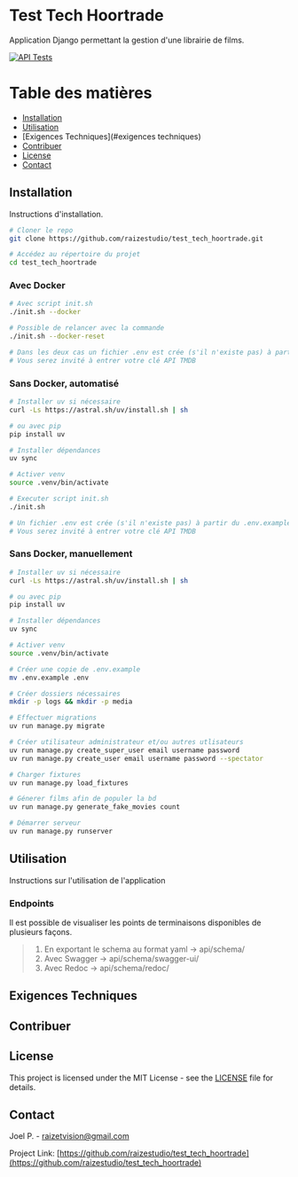 # Test Tech Hoortrade

Application Django permettant la gestion d'une librairie de films.

[![API Tests](https://github.com/raizestudio/test_tech_hoortrade/actions/workflows/main.yml/badge.svg)](https://github.com/raizestudio/test_tech_hoortrade/actions/workflows/main.yml)

# Table des matières

- [Installation](#installation)
- [Utilisation](#utilisation)
- [Exigences Techniques](#exigences techniques)
- [Contribuer](#contribuer)
- [License](#license)
- [Contact](#contact)

## Installation

Instructions d'installation.

```bash
# Cloner le repo
git clone https://github.com/raizestudio/test_tech_hoortrade.git

# Accédez au répertoire du projet
cd test_tech_hoortrade
```

### Avec Docker

```bash
# Avec script init.sh
./init.sh --docker

# Possible de relancer avec la commande
./init.sh --docker-reset

# Dans les deux cas un fichier .env est crée (s'il n'existe pas) à partir du .env.example
# Vous serez invité à entrer votre clé API TMDB
```

### Sans Docker, automatisé

```bash
# Installer uv si nécessaire
curl -Ls https://astral.sh/uv/install.sh | sh

# ou avec pip
pip install uv

# Installer dépendances
uv sync

# Activer venv
source .venv/bin/activate

# Executer script init.sh
./init.sh

# Un fichier .env est crée (s'il n'existe pas) à partir du .env.examplei
# Vous serez invité à entrer votre clé API TMDB
```

### Sans Docker, manuellement

```bash
# Installer uv si nécessaire
curl -Ls https://astral.sh/uv/install.sh | sh

# ou avec pip
pip install uv

# Installer dépendances
uv sync

# Activer venv
source .venv/bin/activate

# Créer une copie de .env.example
mv .env.example .env

# Créer dossiers nécessaires
mkdir -p logs && mkdir -p media

# Effectuer migrations
uv run manage.py migrate

# Créer utilisateur administrateur et/ou autres utlisateurs
uv run manage.py create_super_user email username password
uv run manage.py create_user email username password --spectator

# Charger fixtures
uv run manage.py load_fixtures

# Génerer films afin de populer la bd
uv run manage.py generate_fake_movies count

# Démarrer serveur
uv run manage.py runserver
```

## Utilisation

Instructions sur l'utilisation de l'application

### Endpoints

Il est possible de visualiser les points de terminaisons disponibles de plusieurs façons.

> 1. En exportant le schema au format yaml -> api/schema/
> 2. Avec Swagger -> api/schema/swagger-ui/
> 3. Avec Redoc -> api/schema/redoc/

## Exigences Techniques

[comment]: <> (TODO)

## Contribuer

[comment]: <> (TODO)

## License

This project is licensed under the MIT License - see the [LICENSE](LICENSE) file for details.

## Contact

Joel P. - [raizetvision@gmail.com](mailto:joel.pinho16@icloud.com)

Project Link: [https://github.com/raizestudio/test_tech_hoortrade](https://github.com/raizestudio/test_tech_hoortrade)
